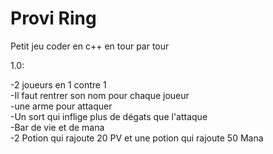 # Provi Ring

Petit jeu coder en c++ en tour par tour<br>

1.0:<br>

-2 joueurs en 1 contre 1<br>
-Il faut rentrer son nom pour chaque joueur<br>
-une arme pour attaquer<br>
-Un sort qui inflige plus de dégats que l'attaque<br>
-Bar de vie et de mana<br>
-2 Potion qui rajoute 20 PV et une potion qui rajoute 50 Mana<br>


